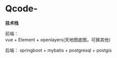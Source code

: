 # Qcode-
**技术栈**  
  
前端：  
vue + Element + openlayers(天地图底图，可换其他)  
    
后端： 
springboot + mybatis + postgresql + postgis
